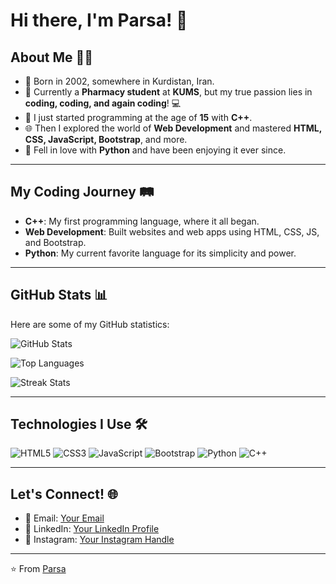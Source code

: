 # Hi there, I'm Parsa! 👋

## About Me 🧑‍💻

- 🎂 Born in 2002, somewhere in Kurdistan, Iran.
- 💊 Currently a **Pharmacy student** at **KUMS**, but my true passion lies in **coding, coding, and again coding**! 💻
- 🚀 I just started programming at the age of **15** with **C++**.
- 🌐 Then I explored the world of **Web Development** and mastered **HTML, CSS, JavaScript, Bootstrap**, and more.
- 🐍 Fell in love with **Python** and have been enjoying it ever since.

---

## My Coding Journey 🛤️

- **C++**: My first programming language, where it all began.
- **Web Development**: Built websites and web apps using HTML, CSS, JS, and Bootstrap.
- **Python**: My current favorite language for its simplicity and power.

---

## GitHub Stats 📊

Here are some of my GitHub statistics:

![GitHub Stats](https://github-readme-stats.vercel.app/api?username=parsag2002&show_icons=true&theme=radical)

![Top Languages](https://github-readme-stats.vercel.app/api/top-langs/?username=parsag2002&layout=compact&theme=radical)

![Streak Stats](https://github-readme-streak-stats.herokuapp.com/?user=parsag2002&theme=radical)

---

## Technologies I Use 🛠️

![HTML5](https://img.shields.io/badge/HTML5-E34F26?style=for-the-badge&logo=html5&logoColor=white)
![CSS3](https://img.shields.io/badge/CSS3-1572B6?style=for-the-badge&logo=css3&logoColor=white)
![JavaScript](https://img.shields.io/badge/JavaScript-F7DF1E?style=for-the-badge&logo=javascript&logoColor=black)
![Bootstrap](https://img.shields.io/badge/Bootstrap-563D7C?style=for-the-badge&logo=bootstrap&logoColor=white)
![Python](https://img.shields.io/badge/Python-3776AB?style=for-the-badge&logo=python&logoColor=white)
![C++](https://img.shields.io/badge/C%2B%2B-00599C?style=for-the-badge&logo=c%2B%2B&logoColor=white)

---

## Let's Connect! 🌐

- 📧 Email: [Your Email](mailto:parsag2002@gmail.com)
- 💼 LinkedIn: [Your LinkedIn Profile](https://www.linkedin.com/in/parsag2002/)
- 📸 Instagram: [Your Instagram Handle](https://www.instagram.com/parsag2002/)

---

⭐️ From [Parsa](https://github.com/parsag2002)
